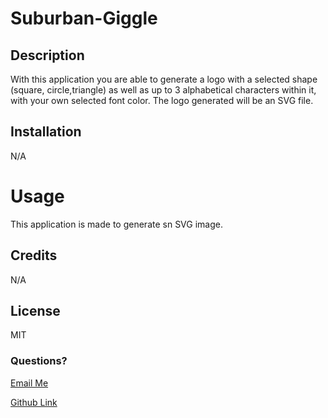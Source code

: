 # Suburban-Giggle

## Description
With this application you are able to generate a logo with a selected shape (square, circle,triangle) as well as up to 3 alphabetical characters within it, with your own selected font color. The logo generated will be an SVG file.

## Installation
N/A

# Usage
This  application is made to generate sn SVG image.

## Credits
N/A

## License
MIT

### Questions?
 <a href="mailto:sweet.victoria1218@gmail.com">Email Me</a>

 <a href="https://github.com/VictoriaSweet">Github Link</a>
